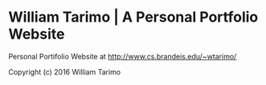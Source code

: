 # William Tarimo | A Personal Portfolio Website
Personal Portifolio Website at http://www.cs.brandeis.edu/~wtarimo/

Copyright (c) 2016 William Tarimo
